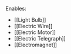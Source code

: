 


Enables:
- [[Light Bulb]]
- [[Electric Wire]]
- [[Electric Motor]]
- [[Electric Telegraph]]
- [[Electromagnet]]